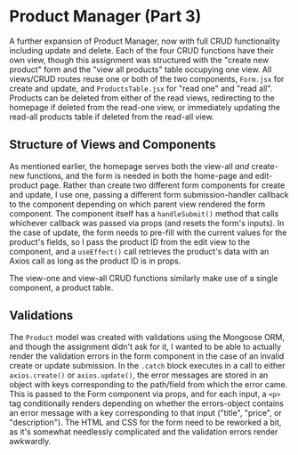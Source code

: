 # Product Manager (Part 3)

A further expansion of Product Manager, now with full CRUD functionality including update and delete. Each of the four CRUD functions have their own view, though this assignment was structured with the "create new product" form and the "view all products" table occupying one view. All views/CRUD routes reuse one or both of the two components, `Form.jsx` for create and update, and `ProductsTable.jsx` for "read one" and "read all". Products can be deleted from either of the read views, redirecting to the homepage if deleted from the read-one view, or immediately updating the read-all products table if deleted from the read-all view.

## Structure of Views and Components

As mentioned earlier, the homepage serves both the view-all _and_ create-new functions, and the form is needed in both the home-page and edit-product page. Rather than create two different form components for create and update, I use one, passing a different form submission-handler callback to the component depending on which parent view rendered the form component. The component itself has a `handleSubmit()` method that calls whichever callback was passed via props (and resets the form's inputs). In the case of update, the form needs to pre-fill with the current values for the product's fields, so I pass the product ID from the edit view to the component, and a `useEffect()` call retrieves the product's data with an Axios call as long as the product ID is in props.

The view-one and view-all CRUD functions similarly make use of a single component, a product table.

## Validations

The `Product` model was created with validations using the Mongoose ORM, and though the assignment didn't ask for it, I wanted to be able to actually render the validation errors in the form component in the case of an invalid create or update submission. In the `.catch` block executes in a call to either `axios.create()` or `axios.update()`, the error messages are stored in an object with keys corresponding to the path/field from which the error came. This is passed to the Form component via props, and for each input, a `<p>` tag conditionally renders depending on whether the errors-object contains an error message with a key corresponding to that input ("title", "price", or "description"). The HTML and CSS for the form need to be reworked a bit, as it's somewhat needlessly complicated and the validation errors render awkwardly.
